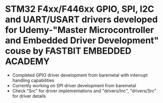 # STM32 F4xx/F446xx GPIO, SPI, I2C and UART/USART drivers developed for Udemy-"Master Microcontroller and Embedded Driver Development" couse by FASTBIT EMBEDDED ACADEMY
- Completed GPIO driver development from baremetal with interrupt handling capabilities
- Currently working on SPI driver development from baremetal 
- Check "Src" for driver implementations and "drivers/Inc", "drivers/Src" for driver details